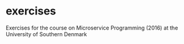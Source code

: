 # exercises
Exercises for the course on Microservice Programming (2016) at the University of Southern Denmark
